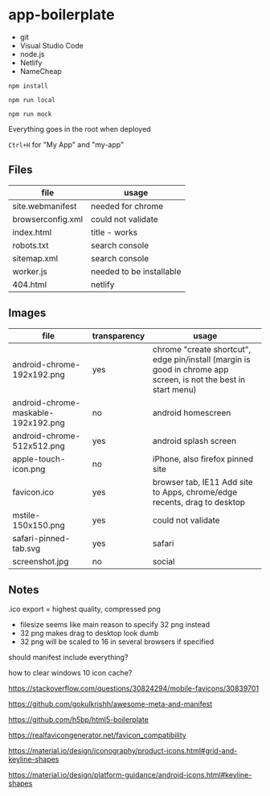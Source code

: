 # app-boilerplate

  * git
  * Visual Studio Code
  * node.js
  * Netlify
  * NameCheap

`npm install`

`npm run local`

`npm run mock`

Everything goes in the root when deployed

`Ctrl+H` for "My App" and "my-app"

## Files

file              | usage
---               | ---
site.webmanifest  | needed for chrome
browserconfig.xml | could not validate
index.html        | title - works
robots.txt        | search console
sitemap.xml       | search console
worker.js         | needed to be installable
404.html          | netlify

## Images

file                       | transparency | usage
---                        | ---          | ---
android-chrome-192x192.png | yes          | chrome "create shortcut", edge pin/install (margin is good in chrome app screen, is not the best in start menu)
android-chrome-maskable-192x192.png | no  | android homescreen
android-chrome-512x512.png | yes          | android splash screen
apple-touch-icon.png       | no           | iPhone, also firefox pinned site
favicon.ico                | yes          | browser tab, IE11 Add site to Apps, chrome/edge recents, drag to desktop
mstile-150x150.png         | yes          | could not validate
safari-pinned-tab.svg      | yes          | safari
screenshot.jpg             | no           | social

## Notes

.ico export = highest quality, compressed png

  * filesize seems like main reason to specify 32 png instead
  * 32 png makes drag to desktop look dumb
  * 32 png will be scaled to 16 in several browsers if specified

should manifest include everything?

how to clear windows 10 icon cache?

https://stackoverflow.com/questions/30824294/mobile-favicons/30839701

https://github.com/gokulkrishh/awesome-meta-and-manifest

https://github.com/h5bp/html5-boilerplate

https://realfavicongenerator.net/favicon_compatibility

https://material.io/design/iconography/product-icons.html#grid-and-keyline-shapes

https://material.io/design/platform-guidance/android-icons.html#keyline-shapes

